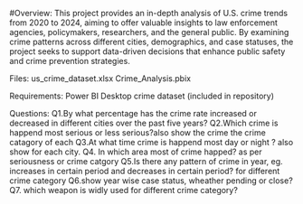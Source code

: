 #Overview:
This project provides an in-depth analysis of U.S. crime trends from 2020 to 2024, aiming to offer valuable insights to law enforcement agencies, policymakers, researchers, and the general public.
By examining crime patterns across different cities, demographics, and case statuses, the project seeks to support data-driven decisions that enhance public safety and crime prevention strategies.

Files:
us_crime_dataset.xlsx
Crime_Analysis.pbix

Requirements:
Power BI Desktop
crime dataset (included in repository)

Questions:
Q1.By what percentage has the crime rate increased or decreased in different cities over the past five years?
Q2.Which crime is happend most serious or less serious?also show the crime the crime catagory of each
Q3.At what time crime is happend most day or night ? also show for each city.
Q4. In which area most of crime happed? as per seriousness or crime catgory
Q5.Is there any pattern of crime in year, eg. increases in certain period and decreases in certain period? for different crime category
Q6.show year wise case status, wheather pending or close?
Q7. which weapon is widly used for different crime category? 


